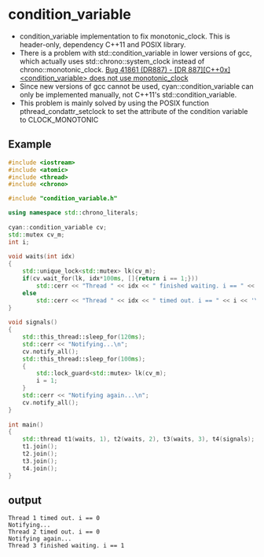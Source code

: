 # condition_variable

- condition_variable implementation to fix monotonic_clock. This is header-only, dependency C++11 and POSIX library.
- There is a problem with std::condition_variable in lower versions of gcc, which actually uses std::chrono::system_clock instead of chrono::monotonic_clock. [Bug 41861 (DR887) - [DR 887][C++0x] <condition_variable> does not use monotonic_clock](https://gcc.gnu.org/bugzilla/show_bug.cgi?id=41861)
- Since new versions of gcc cannot be used, cyan::condition_variable can only be implemented manually, not C++11's std::condition_variable.
- This problem is mainly solved by using the POSIX function pthread_condattr_setclock to set the attribute of the condition variable to CLOCK_MONOTONIC

## Example

```cpp
#include <iostream>
#include <atomic>
#include <thread>
#include <chrono>

#include "condition_variable.h"

using namespace std::chrono_literals;
 
cyan::condition_variable cv;
std::mutex cv_m;
int i;
 
void waits(int idx)
{
    std::unique_lock<std::mutex> lk(cv_m);
    if(cv.wait_for(lk, idx*100ms, []{return i == 1;})) 
        std::cerr << "Thread " << idx << " finished waiting. i == " << i << '\n';
    else
        std::cerr << "Thread " << idx << " timed out. i == " << i << '\n';
}
 
void signals()
{
    std::this_thread::sleep_for(120ms);
    std::cerr << "Notifying...\n";
    cv.notify_all();
    std::this_thread::sleep_for(100ms);
    {
        std::lock_guard<std::mutex> lk(cv_m);
        i = 1;
    }
    std::cerr << "Notifying again...\n";
    cv.notify_all();
}
 
int main()
{
    std::thread t1(waits, 1), t2(waits, 2), t3(waits, 3), t4(signals);
    t1.join();
    t2.join();
    t3.join();
    t4.join();
}
```

## output

```console
Thread 1 timed out. i == 0
Notifying...
Thread 2 timed out. i == 0
Notifying again...
Thread 3 finished waiting. i == 1
```
